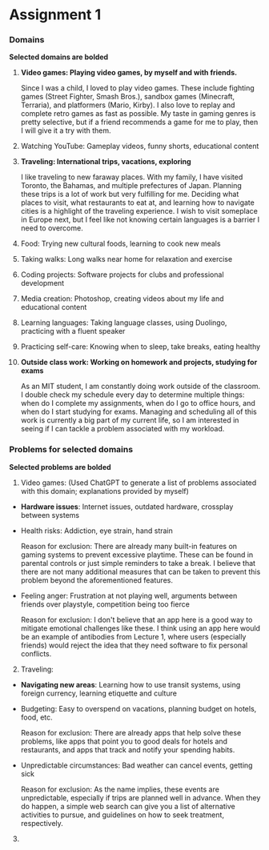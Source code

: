 # Assignment 1

### Domains

**Selected domains are bolded**

1. **Video games: Playing video games, by myself and with friends.**

   Since I was a child, I loved to play video games. These include fighting games (Street Fighter, Smash Bros.), sandbox games (Minecraft, Terraria), and platformers (Mario, Kirby). I also love to replay and complete retro games as fast as possible. My taste in gaming genres is pretty selective, but if a friend recommends a game for me to play, then I will give it a try with them.

2. Watching YouTube: Gameplay videos, funny shorts, educational content

3. **Traveling: International trips, vacations, exploring**

   I like traveling to new faraway places. With my family, I have visited Toronto, the Bahamas, and multiple prefectures of Japan. Planning these trips is a lot of work but very fulfilling for me. Deciding what places to visit, what restaurants to eat at, and learning how to navigate cities is a highlight of the traveling experience. I wish to visit someplace in Europe next, but I feel like not knowing certain languages is a barrier I need to overcome.

4. Food: Trying new cultural foods, learning to cook new meals

5. Taking walks: Long walks near home for relaxation and exercise

6. Coding projects: Software projects for clubs and professional development

7. Media creation: Photoshop, creating videos about my life and educational content

8. Learning languages: Taking language classes, using Duolingo, practicing with a fluent speaker

9. Practicing self-care: Knowing when to sleep, take breaks, eating healthy

10. **Outside class work: Working on homework and projects, studying for exams**

    As an MIT student, I am constantly doing work outside of the classroom. I double check my schedule every day to determine multiple things: when do I complete my assignments, when do I go to office hours, and when do I start studying for exams. Managing and scheduling all of this work is currently a big part of my current life, so I am interested in seeing if I can tackle a problem associated with my workload.

### Problems for selected domains

**Selected problems are bolded**

1. Video games:
   (Used ChatGPT to generate a list of problems associated with this domain; explanations provided by myself)

- **Hardware issues**: Internet issues, outdated hardware, crossplay between systems

- Health risks: Addiction, eye strain, hand strain

  Reason for exclusion: There are already many built-in features on gaming systems to prevent excessive playtime. These can be found in parental controls or just simple reminders to take a break. I believe that there are not many additional measures that can be taken to prevent this problem beyond the aforementioned features.

- Feeling anger: Frustration at not playing well, arguments between friends over playstyle, competition being too fierce

  Reason for exclusion: I don't believe that an app here is a good way to mitigate emotional challenges like these. I think using an app here would be an example of antibodies from Lecture 1, where users (especially friends) would reject the idea that they need software to fix personal conflicts.

2. Traveling:

- **Navigating new areas**: Learning how to use transit systems, using foreign currency, learning etiquette and culture

- Budgeting: Easy to overspend on vacations, planning budget on hotels, food, etc.

  Reason for exclusion: There are already apps that help solve these problems, like apps that point you to good deals for hotels and restaurants, and apps that track and notify your spending habits.

- Unpredictable circumstances: Bad weather can cancel events, getting sick

  Reason for exclusion: As the name implies, these events are unpredictable, especially if trips are planned well in advance. When they do happen, a simple web search can give you a list of alternative activities to pursue, and guidelines on how to seek treatment, respectively.

3.
